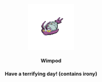<p align="center">
    <img src="https://raw.githubusercontent.com/PokeAPI/sprites/master/sprites/pokemon/767.png" width="150" height="150">
</p>
<h3 align="center"> <b>Wimpod</b></h3>
<h3 align="center">Have a terrifying day! (contains irony)</h3>
